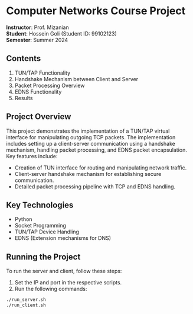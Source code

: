 # Computer Networks Course Project

**Instructor**: Prof. Mizanian  
**Student**: Hossein Goli (Student ID: 99102123)  
**Semester**: Summer 2024

## Contents
1. TUN/TAP Functionality
2. Handshake Mechanism between Client and Server
3. Packet Processing Overview
4. EDNS Functionality
5. Results

## Project Overview

This project demonstrates the implementation of a TUN/TAP virtual interface for manipulating outgoing TCP packets. The implementation includes setting up a client-server communication using a handshake mechanism, handling packet processing, and EDNS packet encapsulation. Key features include:

- Creation of TUN interface for routing and manipulating network traffic.
- Client-server handshake mechanism for establishing secure communication.
- Detailed packet processing pipeline with TCP and EDNS handling.

## Key Technologies
- Python
- Socket Programming
- TUN/TAP Device Handling
- EDNS (Extension mechanisms for DNS)

## Running the Project

To run the server and client, follow these steps:

1. Set the IP and port in the respective scripts.
2. Run the following commands:

```bash
./run_server.sh
./run_client.sh
